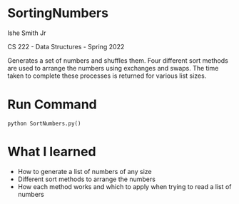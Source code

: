 # SortingNumbers
Ishe Smith Jr

CS 222 - Data Structures - Spring 2022

Generates a set of numbers and shuffles them. Four different sort methods are used to arrange the numbers using exchanges and swaps. The time taken to complete these processes is returned for various list sizes.

# Run Command
```python SortNumbers.py()```

# What I learned 
- How to generate a list of numbers of any size
- Different sort methods to arrange the numbers
- How each method works and which to apply when trying to read a list of numbers

